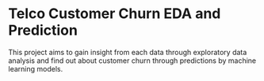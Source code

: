 
# Telco Customer Churn EDA and Prediction 

This project aims to gain insight from each data through exploratory data analysis and find out about customer churn through predictions by machine learning models. 

